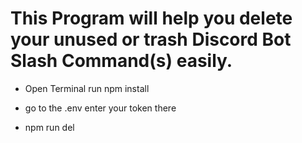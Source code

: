 # This Program will help you delete your unused or trash Discord Bot Slash Command(s) easily.

 * Open Terminal run npm install

* go to the .env enter your token there

* npm run del

